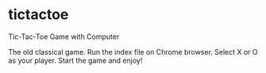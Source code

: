 # tictactoe
Tic-Tac-Toe Game with Computer

The old classical game. Run the index file on Chrome browser.
Select X or O as your player. Start the game and enjoy!

